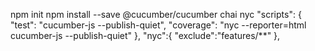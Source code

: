 npm init
npm install --save @cucumber/cucumber chai nyc
 "scripts": {
    "test": "cucumber-js --publish-quiet",
    "coverage": "nyc --reporter=html cucumber-js --publish-quiet"
  },
  "nyc":{
    "exclude":"features/**"
  },